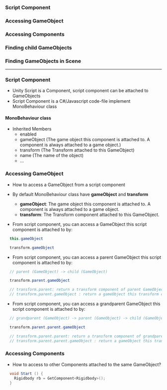 ### Script Component
### Accessing GameObject
### Accessing Components
### Finding child GameObjects
### Finding GameObjects in Scene
-----------------------------------------

### Script Component
  * Unity Script is a Component, script component can be attached to GameObjects
  * Script Component is a C#/Javascript code-file implement MonoBehaviour class
  
#### MonoBehaviour class

  * Inherited Members
    * enabled
    * gameObject (The game object this component is attached to. A component is always attached to a game object.)
    * transform	(The Transform attached to this GameObject)
    * name (The name of the object)
    * ...

### Accessing GameObject
  * How to access a GameObject from a script component
  
  * By default MonoBehaviour class have **gameObject** and **transform**
    * **gameObject**: The game object this component is attached to. A component is always attached to a game object.
    * **transform**: The Transform component attached to this GameObject.
    
  * From script component, you can access a GameObject this script component is attached to by:
  
  ```c#
    this.gameObject

    transform.gameObject
  ```
  
  * From script component, you can access a parent GameObject this script component is attached to by:
  
  ```c#
    // parent (GameObject) -> child (GameObject)

    transform.parent.gameObject

    // transform.parent: return a transform component of parent GameObject
    // transform.parent.gameObject : return a gameObject this transform component is attached
  
  ```
  
  * From script component, you can access a grandparent GameObject this script component is attached to by:
  
  ```c#
    // grandparent (GameObject) -> parent (GameObject) -> child (GameObject)

    transform.parent.parent.gameObject

    // transform.parent.parent: return a transform component of grandparent GameObject
    // transform.parent.parent.gameObject : return a gameObject this transform component is attached
  
  ```
  
### Accessing Components
  * How to access to other Components attached to the same GameObject?
  
  ```c#
    void Start () {
      Rigidbody rb = GetComponent<Rigidbody>();
    }
  ```
  
  
  
